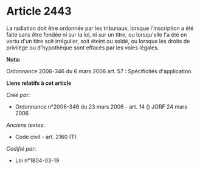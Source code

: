 # Article 2443

La radiation doit être ordonnée par les tribunaux, lorsque l'inscription a été faite sans être fondée ni sur la loi, ni sur
un titre, ou lorsqu'elle l'a été en vertu d'un titre soit irrégulier, soit éteint ou soldé, ou lorsque les droits de
privilège ou d'hypothèque sont effacés par les voies légales.

**Nota:**

Ordonnance 2006-346 du 6 mars 2006 art. 57 : Spécificités d'application.

**Liens relatifs à cet article**

_Créé par_:

  - Ordonnance n°2006-346 du 23 mars 2006 - art. 14 () JORF 24 mars 2006

_Anciens textes_:

  - Code civil - art. 2160 (T)

_Codifié par_:

  - Loi n°1804-03-19
